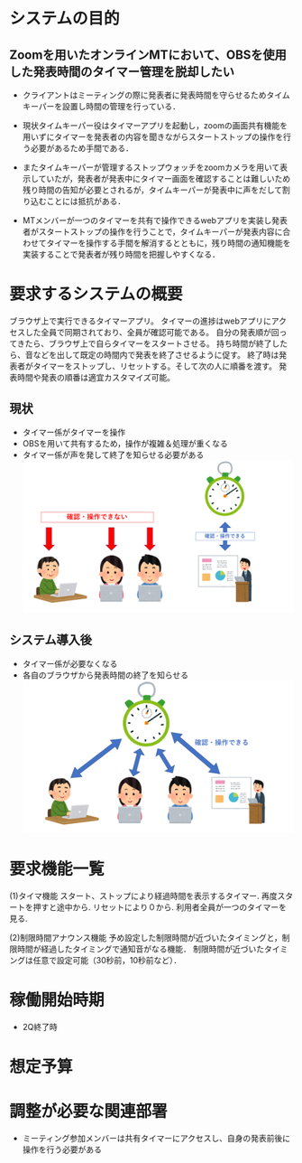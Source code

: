 # システムの目的
## Zoomを用いたオンラインMTにおいて、OBSを使用した発表時間のタイマー管理を脱却したい

- クライアントはミーティングの際に発表者に発表時間を守らせるためタイムキーパーを設置し時間の管理を行っている．
- 現状タイムキーパー役はタイマーアプリを起動し，zoomの画面共有機能を用いずにタイマーを発表者の内容を聞きながらスタートストップの操作を行う必要があるため手間である．
- またタイムキーパーが管理するストップウォッチをzoomカメラを用いて表示していたが，発表者が発表中にタイマー画面を確認することは難しいため残り時間の告知が必要とされるが，タイムキーパーが発表中に声をだして割り込むことには抵抗がある．

- MTメンバーが一つのタイマーを共有で操作できるwebアプリを実装し発表者がスタートストップの操作を行うことで，タイムキーパーが発表内容に合わせてタイマーを操作する手間を解消するとともに，残り時間の通知機能を実装することで発表者が残り時間を把握しやすくなる．

# 要求するシステムの概要
ブラウザ上で実行できるタイマーアプリ。
タイマーの進捗はwebアプリにアクセスした全員で同期されており、全員が確認可能である。
自分の発表順が回ってきたら、ブラウザ上で自らタイマーをスタートさせる。
持ち時間が終了したら、音などを出して既定の時間内で発表を終了させるように促す。
終了時は発表者がタイマーをストップし、リセットする。そして次の人に順番を渡す。
発表時間や発表の順番は適宜カスタマイズ可能。

## 現状
- タイマー係がタイマーを操作
- OBSを用いて共有するため，操作が複雑＆処理が重くなる
- タイマー係が声を発して終了を知らせる必要がある
![before](./before.png)

## システム導入後
- タイマー係が必要なくなる
- 各自のブラウザから発表時間の終了を知らせる
![after](./after.png)

# 要求機能一覧
(1)タイマ機能
スタート、ストップにより経過時間を表示するタイマー.
再度スタートを押すと途中から.
リセットにより０から.
利用者全員が一つのタイマーを見る.

(2)制限時間アナウンス機能
予め設定した制限時間が近づいたタイミングと，制限時間が経過したタイミングで通知音がなる機能．
制限時間が近づいたタイミングは任意で設定可能（30秒前，10秒前など）．

# 稼働開始時期
- 2Q終了時
# 想定予算

# 調整が必要な関連部署
- ミーティング参加メンバーは共有タイマーにアクセスし、自身の発表前後に操作を行う必要がある

